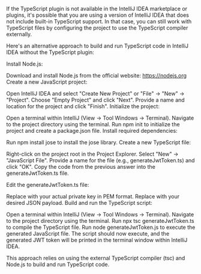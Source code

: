 If the TypeScript plugin is not available in the IntelliJ IDEA marketplace or plugins, it's possible that you are using a version of IntelliJ IDEA that does not include built-in TypeScript support. In that case, you can still work with TypeScript files by configuring the project to use the TypeScript compiler externally.

Here's an alternative approach to build and run TypeScript code in IntelliJ IDEA without the TypeScript plugin:

Install Node.js:

Download and install Node.js from the official website: https://nodejs.org
Create a new JavaScript project:

Open IntelliJ IDEA and select "Create New Project" or "File" -> "New" -> "Project".
Choose "Empty Project" and click "Next".
Provide a name and location for the project and click "Finish".
Initialize the project:

Open a terminal within IntelliJ (View -> Tool Windows -> Terminal).
Navigate to the project directory using the terminal.
Run npm init to initialize the project and create a package.json file.
Install required dependencies:

Run npm install jose to install the jose library.
Create a new TypeScript file:

Right-click on the project root in the Project Explorer.
Select "New" -> "JavaScript File".
Provide a name for the file (e.g., generateJwtToken.ts) and click "OK".
Copy the code from the previous answer into the generateJwtToken.ts file.

Edit the generateJwtToken.ts file:

Replace <Private Key in PEM Format> with your actual private key in PEM format.
Replace <JSON Payload> with your desired JSON payload.
Build and run the TypeScript script:

Open a terminal within IntelliJ (View -> Tool Windows -> Terminal).
Navigate to the project directory using the terminal.
Run npx tsc generateJwtToken.ts to compile the TypeScript file.
Run node generateJwtToken.js to execute the generated JavaScript file.
The script should now execute, and the generated JWT token will be printed in the terminal window within IntelliJ IDEA.

This approach relies on using the external TypeScript compiler (tsc) and Node.js to build and run TypeScript code.

